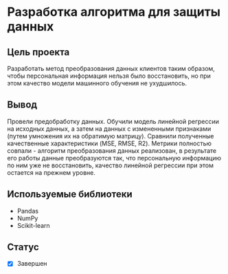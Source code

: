 # Разработка алгоритма для защиты данных

## Цель проекта
Разработать метод преобразования данных клиентов таким образом, чтобы персональная информация нельзя было восстановить, но при этом качество модели машинного обучения не ухудшилось.

## Вывод
Провели предобработку данных. Обучили модель линейной регрессии на исходных данных, а затем на данных с измененными признаками (путем умножения их на обратимую матрицу). Сравнили полученные качественные характеристики (MSE, RMSE, R2). Метрики полностью совпали - алгоритм преобразования данных реализован, в результате его работы данные преобразуются так, что персональную информацию по ним уже не восстановить, качество линейной регрессии при этом остается на прежнем уровне.

## Используемые библиотеки
- Pandas
- NumPy
- Scikit-learn

## Статус
- [x] Завершен
